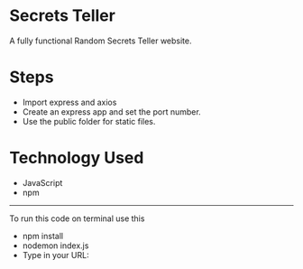 # Secrets Teller
A fully functional Random Secrets Teller website.


# Steps  
- Import express and axios
-  Create an express app and set the port number.
-  Use the public folder for static files.

# Technology Used
- JavaScript
- npm
  
---
To run this code on terminal use this
- npm install
- nodemon index.js
- Type in your URL: 

